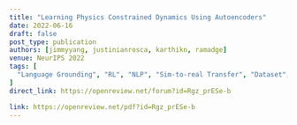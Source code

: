 ```yaml
---
title: "Learning Physics Constrained Dynamics Using Autoencoders"
date: 2022-06-16
draft: false
post_type: publication
authors: [jimmyyang, justinianrosca, karthikn, ramadge]
venue: NeurIPS 2022
tags: [
  "Language Grounding", "RL", "NLP", "Sim-to-real Transfer", "Dataset", "Benchmark"
]
direct_link: https://openreview.net/forum?id=Rgz_prESe-b

link: https://openreview.net/pdf?id=Rgz_prESe-b
---
```

